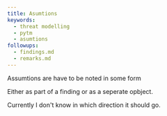 ```yaml
---
title: Asumtions
keywords:
  - threat modelling
  - pytm 
  - asumtions
followups: 
  - findings.md
  - remarks.md
---
```


Assumtions are have to be noted in some form

Either as part of a finding or as a seperate opbject.

Currently I don't know in which direction it should go.
